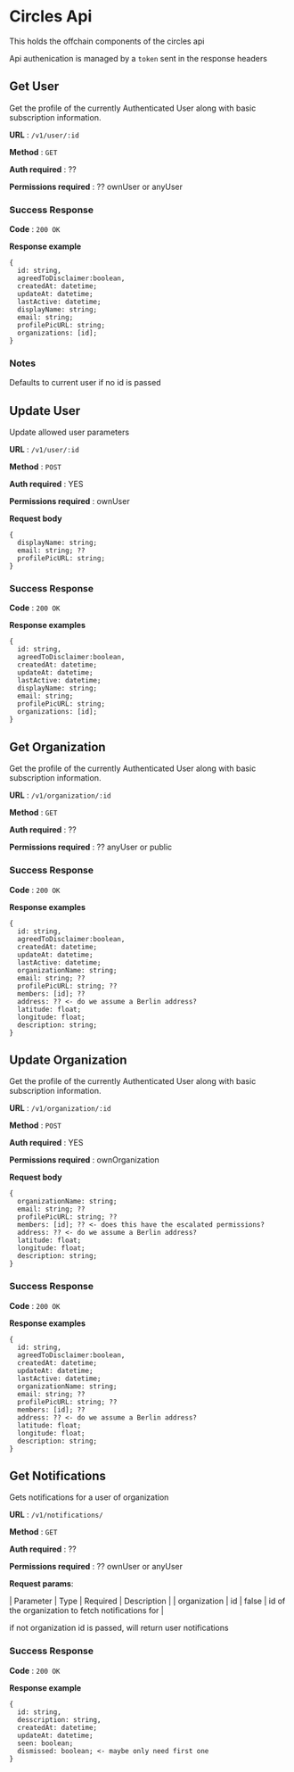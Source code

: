 # Circles Api

This holds the offchain components of the circles api

Api authenication is managed by a `token` sent in the response headers

## Get User

Get the profile of the currently Authenticated User along with basic
subscription information.

**URL** : `/v1/user/:id`

**Method** : `GET`

**Auth required** : ??

**Permissions required** : ??  ownUser or anyUser

### Success Response

**Code** : `200 OK`

**Response example**


```
{
  id: string,
  agreedToDisclaimer:boolean, 
  createdAt: datetime;
  updateAt: datetime;
  lastActive: datetime;
  displayName: string;
  email: string;
  profilePicURL: string;
  organizations: [id];
}
```

### Notes

Defaults to current user if no id is passed

## Update User

Update allowed user parameters

**URL** : `/v1/user/:id`

**Method** : `POST`

**Auth required** : YES

**Permissions required** : ownUser

**Request body**

```
{
  displayName: string;
  email: string; ??
  profilePicURL: string;
}
```

### Success Response

**Code** : `200 OK`

**Response examples**


```
{
  id: string,
  agreedToDisclaimer:boolean, 
  createdAt: datetime;
  updateAt: datetime;
  lastActive: datetime;
  displayName: string;
  email: string;
  profilePicURL: string;
  organizations: [id];
}
```

## Get Organization

Get the profile of the currently Authenticated User along with basic subscription information.

**URL** : `/v1/organization/:id`

**Method** : `GET`

**Auth required** : ??

**Permissions required** : ??  anyUser or public

### Success Response

**Code** : `200 OK`

**Response examples**


```
{
  id: string,
  agreedToDisclaimer:boolean, 
  createdAt: datetime;
  updateAt: datetime;
  lastActive: datetime;
  organizationName: string;
  email: string; ??
  profilePicURL: string; ??
  members: [id]; ??
  address: ?? <- do we assume a Berlin address?
  latitude: float;
  longitude: float;
  description: string;
}
```

## Update Organization

Get the profile of the currently Authenticated User along with basic subscription information.

**URL** : `/v1/organization/:id`

**Method** : `POST`

**Auth required** : YES

**Permissions required** : ownOrganization

**Request body**

```
{
  organizationName: string;
  email: string; ??
  profilePicURL: string; ??
  members: [id]; ?? <- does this have the escalated permissions?
  address: ?? <- do we assume a Berlin address?
  latitude: float;
  longitude: float;
  description: string;
}
```

### Success Response

**Code** : `200 OK`

**Response examples**


```
{
  id: string,
  agreedToDisclaimer:boolean, 
  createdAt: datetime;
  updateAt: datetime;
  lastActive: datetime;
  organizationName: string;
  email: string; ??
  profilePicURL: string; ??
  members: [id]; ??
  address: ?? <- do we assume a Berlin address?
  latitude: float;
  longitude: float;
  description: string;
}
```

## Get Notifications

Gets notifications for a user of organization

**URL** : `/v1/notifications/`

**Method** : `GET`

**Auth required** : ??

**Permissions required** : ??  ownUser or anyUser

**Request params**:

| Parameter | Type | Required | Description |
| organization | id | false | id of the organization to fetch notifications for |

if not organization id is passed, will return user notifications

### Success Response

**Code** : `200 OK`

**Response example**


```
{
  id: string,
  desscription: string, 
  createdAt: datetime;
  updateAt: datetime;
  seen: boolean;
  dismissed: boolean; <- maybe only need first one
}
```


